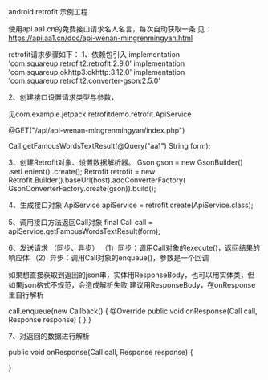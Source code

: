 
android retrofit 示例工程

使用api.aa1.cn的免费接口请求名人名言，每次自动获取一条
见：https://api.aa1.cn/doc/api-wenan-mingrenmingyan.html

retrofit请求步骤如下：
1、依赖包引入
    implementation 'com.squareup.retrofit2:retrofit:2.9.0'
    implementation 'com.squareup.okhttp3:okhttp:3.12.0'
    implementation 'com.squareup.retrofit2:converter-gson:2.5.0'

2、创建接口设置请求类型与参数，

见com.example.jetpack.retrofitdemo.retrofit.ApiService

   @GET("/api/api-wenan-mingrenmingyan/index.php")

   Call<ResponseBody> getFamousWordsTextResult(@Query("aa1") String form);

3、创建Retrofit对象、设置数据解析器。
Gson gson = new GsonBuilder()
                .setLenient()
                .create();
        Retrofit retrofit = new Retrofit.Builder().baseUrl(host).addConverterFactory(
                GsonConverterFactory.create(gson)).build();

4、生成接口对象
ApiService apiService = retrofit.create(ApiService.class);

5、调用接口方法返回Call对象
 final Call<ResponseBody> call = apiService.getFamousWordsTextResult(form);

 6、发送请求 （同步、异步）
（1）同步：调用Call对象的execute()，返回结果的响应体
（2）异步：调用Call对象的enqueue()，参数是一个回调

如果想直接获取到返回的json串，实体用ResponseBody，也可以用实体类，但如果json格式不规范，会造成解析失败
建议用ResponseBody，在onResponse里自行解析

 call.enqueue(new Callback<ResponseBody>() {
            @Override
            public void onResponse(Call<ResponseBody> call, Response<ResponseBody> response) {
    }
 }

7、对返回的数据进行解析

public void onResponse(Call<ResponseBody> call, Response<ResponseBody> response) {

}
